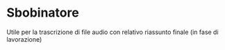 # Sbobinatore
Utile per la trascrizione di file audio con relativo riassunto finale (in fase di lavorazione)
